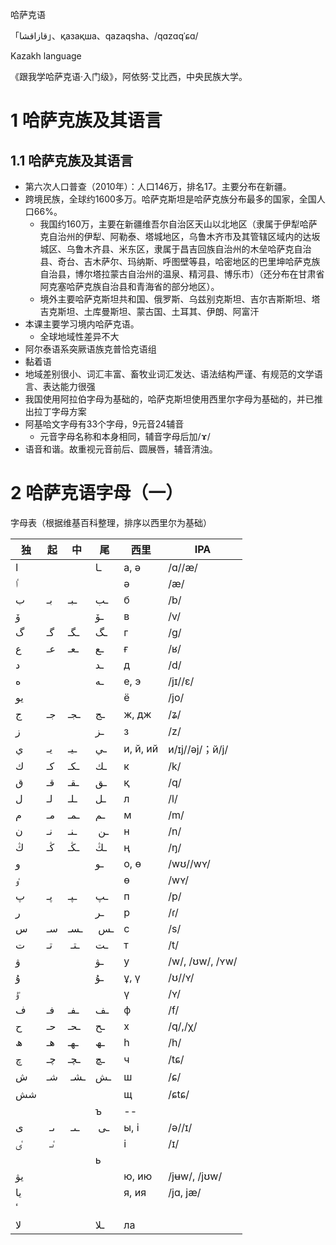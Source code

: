 哈萨克语

「قازاقشا」、қазақша、qazaqsha、/qɑzɑqˈɕɑ/

Kazakh language

《跟我学哈萨克语·入门级》，阿依努·艾比西，中央民族大学。

# 1 哈萨克族及其语言

## 1.1 哈萨克族及其语言

- 第六次人口普查（2010年）：人口146万，排名17。主要分布在新疆。
- 跨境民族，全球约1600多万。哈萨克斯坦是哈萨克族分布最多的国家，全国人口66%。
    - 我国约160万，主要在新疆维吾尔自治区天山以北地区（隶属于伊犁哈萨克自治州的伊犁、阿勒泰、塔城地区，乌鲁木齐市及其管辖区域内的达坂城区、乌鲁木齐县、米东区，隶属于昌吉回族自治州的木垒哈萨克自治县、奇台、吉木萨尔、玛纳斯、呼图壁等县，哈密地区的巴里坤哈萨克族自治县，博尔塔拉蒙古自治州的温泉、精河县、博乐市）（还分布在甘肃省阿克塞哈萨克族自治县和青海省的部分地区）。
    - 境外主要哈萨克斯坦共和国、俄罗斯、乌兹别克斯坦、吉尔吉斯斯坦、塔吉克斯坦、土库曼斯坦、蒙古国、土耳其、伊朗、阿富汗
- 本课主要学习境内哈萨克语。
    - 全球地域性差异不大
- 阿尔泰语系突厥语族克普恰克语组
- 黏着语
- 地域差别很小、词汇丰富、畜牧业词汇发达、语法结构严谨、有规范的文学语言、表达能力很强
- 我国使用阿拉伯字母为基础的，哈萨克斯坦使用西里尔字母为基础的，并已推出拉丁字母方案
- 阿基哈文字母有33个字母，9元音24辅音
    - 元音字母名称和本身相同，辅音字母后加/ɤ/  
- 语音和谐。故重视元音前后、圆展唇，辅音清浊。

# 2 哈萨克语字母（一）

字母表（根据维基百科整理，排序以西里尔为基础）

独|起|中|尾|西里|IPA
-|-|-|-|-|-
ا‎|   |	|	ـا‎	|а, ә|/ɑ//æ/
ٵ‎|   |   |      |ә|/æ/
ب‎|	بـ‎|	ـبـ‎ |	ـب‎	|	б|/b/
ۆ‎|   |	|	ـۆ‎	|	в|/v/
گ‎|	گـ‎ |	ـگـ‎|	ـگ‎	|г|/ɡ/
ع‎|	عـ‎|	ـعـ‎|	ـع‎	|ғ|	/ʁ/
د‎|   |	|	ـد‎	|д|/d/
ە‎|   |	|	ـە‎	|е, э|/jɪ//ɛ/
يو‎|  |	|	|ё|/jo/
ج‎|	جـ‎|	ـجـ‎|	ـج‎	|ж, дж|/ʑ/
ز‎|   |       |	ـز‎	|з|/z/
ي‎|	يـ‎|	ـيـ‎|	ـي‎	|и, й, ий|и/ɪj//əj/；й/j/
ك‎|	كـ‎|	ـكـ‎|	ـك‎	|к|/k/
ق‎|	قـ‎|	ـقـ‎|	ـق‎	|қ|/q/
ل‎|	لـ‎|	ـلـ‎|	ـل‎	|л|/l/
م‎|	مـ‎|	ـمـ‎|	ـم‎	|м|/m/
ن‎|	نـ‎|	ـنـ|‎	ـن‎	|н|/n/
ڭ‎|	ڭـ‎|	ـڭـ‎|	ـڭ‎	|ң|/ŋ/
و‎|	|	|	ـو‎	|о, ө|/wʊ//wʏ/
ٶ‎|	|	|		|ө|/wʏ/
پ‎|	پـ‎|	ـپـ‎|	ـپ‎	|п|/p/
ر‎|	|	|	ـر‎	|р|/ɾ/
س‎|	سـ‎|	ـسـ|‎	ـس‎	|с|/s/
ت‎|	تـ|‎	ـتـ‎|	ـت‎	|т|/t/
ۋ‎|	|	|	ـۋ‎	|у|	/w/, /ʊw/, /ʏw/
ۇ‎||	|	ـۇ‎	|ұ, ү|/ʊ//ʏ/
ٷ‎|	|	|		|ү|/ʏ/
ف‎|	فـ‎|	ـفـ‎|	ـف‎	|ф|/f/
ح‎|	حـ‎|	ـحـ‎|	ـح‎	|х|/q/,/χ/
ھ‎|	ھـ‎|	ـھـ‎|	ـھ‎	|һ|/h/
چ‎|	چـ‎|	ـچـ‎|	ـچ‎	|ч|/tɕ/
ش‎|	شـ|‎	ـشـ‎|	ـش‎	|ш|/ɕ/
شش‎	|	|	|	|щ|	/ɕtɕ/
||||ъ|--
ى|‎	ىـ|‎	ـىـ|‎	ـى‎	|ы, і|/ə//ɪ/
ٸ|‎	ٸـ‎	|	|	|і|/ɪ/
||||ь
يۋ‎	|	|	|		|ю, ию|/jʉw/, /jʊw/
يا‎	|	|	|		|я, ия|/jɑ, jæ/
ٴ‎	|	|	|	|	||
لا‎	||	|	ـلا‎	|ла|
